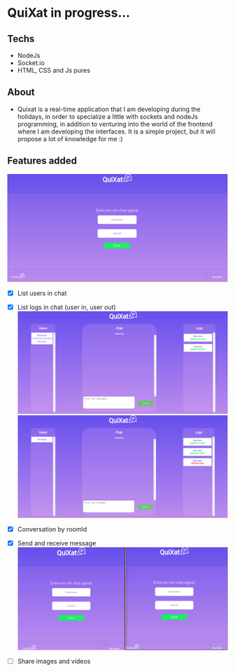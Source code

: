 # QuiXat in progress...

## Techs
- NodeJs
- Socket.io
- HTML, CSS and Js pures

## About
- Quixat is a real-time application that I am developing during the holidays, in order to specialize a little with sockets and nodeJs programming, in addition to venturing into the world of the frontend where I am developing the interfaces. It is a simple project, but it will propose a lot of knowledge for me :)


## Features added
  ![initial-page](./images/main.png)
- [x] List users in chat
- [x] List logs in chat (user in, user out)
  ![initial-page](./images/in.png)
  ![initial-page](./images/out.png)

- [x] Conversation by roomId
- [x] Send and receive message
  ![conversation-gif](./images/conversation.gif)

- [ ] Share images and videos
